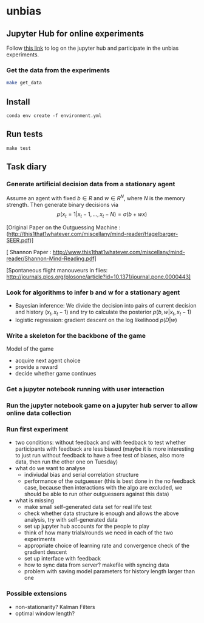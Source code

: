# unbias

## Jupyter Hub for online experiments

Follow [this link](http://142.93.247.119) to log on the jupyter hub and participate in the unbias experiments.

### Get the data from the experiments

```bash
make get_data
```

## Install 
```
conda env create -f environment.yml
```
## Run tests
```
make test
```

## Task diary

### Generate artificial decision data from a stationary agent

Assume an agent with fixed $b \in R$ and $w \in R^N$, where $N$ is the memory strength. Then generate binary decisions via
 $$
 p(x_t = 1|x_t-1, ..., x_t-N) = \sigma(b+wx)
 $$

[Original Paper on the Outguessing Machine : (http://this1that1whatever.com/miscellany/mind-reader/Hagelbarger-SEER.pdf)]

[ Shannon Paper : http://www.this1that1whatever.com/miscellany/mind-reader/Shannon-Mind-Reading.pdf]

[Spontaneous flight manouveurs in flies: http://journals.plos.org/plosone/article?id=10.1371/journal.pone.0000443]

 ### Look for algorithms to infer b and w for a stationary agent
 
 * Bayesian inference: We divide the decision into pairs of current decision and history $(x_t, x_t-1)$ and try to calculate the posterior $p(b,w|{x_t, x_t-1})$
 * logistic regression: gradient descent on the log likelihood $p(D|w)$
 
 ### Write a skeleton for the backbone of the game
 
 Model of the game
 * acquire next agent choice
 * provide a reward 
 * decide whether game continues
 
 ### Get a jupyter notebook running with user interaction 
 
 ### Run the jupyter notebook game on a jupyter hub server to allow online data collection
 
 ### Run first experiment
 
 * two conditions: without feedback and with feedback to test whether participants with feedback are less biased (maybe it is more interesting to just run without feedback to have a free test of biases, also more data, then run the other one on Tuesday)
 * what do we want to analyse
     - indiviudal bias and serial correlation structure
     - performance of the outguesser (this is best done in the no feedback case, because then interactions with the algo are excluded, we should be able to run other outguessers against this data)
 * what is missing
     - make small self-generated data set for real life test
     - check whether data structure is enough and allows the above analysis, try with self-generated data
     - set up jupyter hub accounts for the people to play
     - think of how many trials/rounds we need in each of the two experiments
     - appropriate choice of learning rate and convergence check of the gradient descent
     - set up interface with feedback
     - how to sync data from server? makefile with syncing data
     - problem with saving model parameters for history length larger than one
     
 ### Possible extensions
 * non-stationarity? Kalman Filters
 * optimal window length?
 

